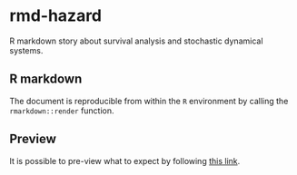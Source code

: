 # rmd-hazard

R markdown story about survival analysis and stochastic dynamical systems.

## R markdown

The document is reproducible from within the `R` environment by calling the `rmarkdown::render` function.

## Preview

It is possible to pre-view what to expect by following [this link](http://htmlpreview.github.com/?https://github.com/olofer/rmd-hazard/blob/master/sample-doc/random-hazard.html).
